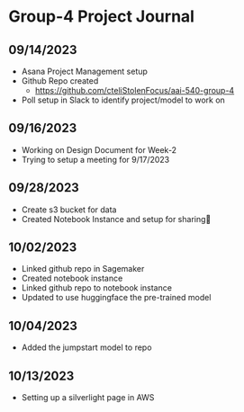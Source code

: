 # Group-4 Project Journal

## 09/14/2023
- Asana Project Management setup
- Github Repo created
  - https://github.com/cteliStolenFocus/aai-540-group-4
- Poll setup in Slack to identify project/model to work on

## 09/16/2023
- Working on Design Document for Week-2
- Trying to setup a meeting for 9/17/2023

## 09/28/2023
- Create s3 bucket for data
- Created Notebook Instance and setup for sharing🚡

## 10/02/2023
- Linked github repo in Sagemaker
- Created notebook instance
- Linked github repo to notebook instance
- Updated to use huggingface the pre-trained model

## 10/04/2023
- Added the jumpstart model to repo

## 10/13/2023
- Setting up a silverlight page in AWS
